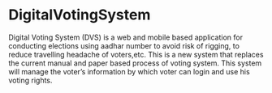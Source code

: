 # DigitalVotingSystem
Digital Voting System (DVS) is a web and mobile based application for conducting elections using aadhar number to avoid risk of rigging, to reduce travelling headache of voters,etc. This is a new system that replaces the current manual and paper based process of voting system. This system will manage the voter’s information by which voter can login and use his voting rights.

